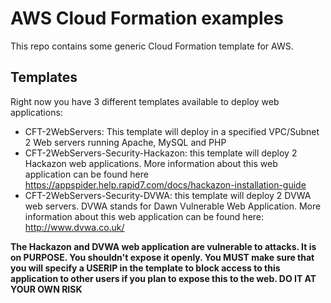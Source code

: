 AWS Cloud Formation examples
============================

This repo contains some generic Cloud Formation template for AWS. 

Templates
------------

Right now you have 3 different templates available to deploy web applications: 

* CFT-2WebServers: This template will deploy in a specified VPC/Subnet 2 Web servers running Apache, MySQL and PHP
* CFT-2WebServers-Security-Hackazon: this template will deploy 2 Hackazon web applications. More information about this 
    web application can be found here <https://appspider.help.rapid7.com/docs/hackazon-installation-guide>
* CFT-2WebServers-Security-DVWA: this template will deploy 2 DVWA web servers. DVWA stands for Dawn Vulnerable 
    Web Application. More information about this web application can be found here: <http://www.dvwa.co.uk/>

**The Hackazon and DVWA web application are vulnerable to attacks. It is on PURPOSE.
    You shouldn't expose it openly. You MUST make sure that you will specify a USERIP in the template to block access 
    to this application to other users if you plan to expose this to the web. DO IT AT YOUR OWN RISK**